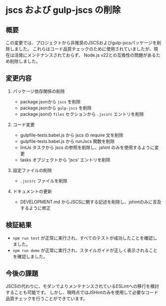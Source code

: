 # jscs および gulp-jscs の削除

## 概要

この変更では、プロジェクトから非推奨のJSCSおよびgulp-jscsパッケージを削除しました。
これらはコード品質チェックのために使用されていましたが、現在は活発にメンテナンスされておらず、
Node.js v22との互換性の問題があるため削除しました。

## 変更内容

1. パッケージ依存関係の削除
   - package.jsonから `jscs` を削除
   - package.jsonから `gulp-jscs` を削除
   - package.jsonの `files` セクションから `.jscsrc` エントリを削除

2. コード変更
   - gulpfile-tests.babel.js から jscs の require 文を削除
   - gulpfile-tests.babel.js から runJscs 関数を削除
   - lintJs タスクから jscs の参照を削除し、jshint のみを使用するように変更
   - tasks オブジェクトから 'jscs' エントリを削除

3. 設定ファイルの削除
   - `.jscsrc` ファイルを削除

4. ドキュメントの更新
   - DEVELOPMENT.md からJSCSに関する記述を削除し、jshintのみに言及するように修正

## 検証結果

- `npm run test` が正常に実行され、すべてのテストが成功したことを確認しました。
- `npm run demo` が正常に実行され、スタイルガイドが正しく表示されることを確認しました。

## 今後の課題

JSCSの代わりに、モダンでよりメンテナンスされているESLintへの移行を検討することも可能です。
しかし、現時点ではJSHintのみを使用して必要なコード品質チェックを行うことができています。
